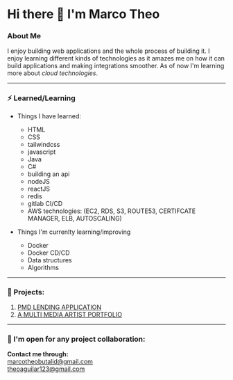 # Hi there 👋 I'm Marco Theo

### About Me
I enjoy building web applications and the whole process of building it.
I enjoy learning different kinds of technologies as it amazes me on how
it can build applications and making integrations smoother. As of now I'm learning
more about *cloud technologies*.

---

### ⚡ Learned/Learning
* Things I have learned:
  * HTML
  * CSS
  * tailwindcss
  * javascript
  * Java
  * C#
  * building an api
  * nodeJS
  * reactJS
  * redis
  * gitlab CI/CD
  * AWS technologies: (EC2, RDS, S3, ROUTE53, CERTIFCATE MANAGER, ELB, AUTOSCALING)

* Things I'm currenlty learning/improving
  * Docker
  * Docker CD/CD
  * Data structures
  * Algorithms

---

### 🔭 Projects:

1. [PMD LENDING APPLICATION](https://pmdlending.com)
2. [A MULTI MEDIA ARTIST PORTFOLIO](https://www.gualbertsansual.com/)

---

### 👯 I'm open for any project collaboration:
**Contact me through:**  
marcotheobutalid@gmail.com  
theoaguilar123@gmail.com
<!--
**mabutalid/mabutalid** is a ✨ _special_ ✨ repository because its `README.md` (this file) appears on your GitHub profile.

Here are some ideas to get you started:

- 🔭 I’m currently working on ...
- 🌱 I’m currently learning ...
- 👯 I’m looking to collaborate on ...
- 🤔 I’m looking for help with ...
- 💬 Ask me about ...
- 📫 How to reach me: ...
- 😄 Pronouns: ...
- ⚡ Fun fact: ...
-->
